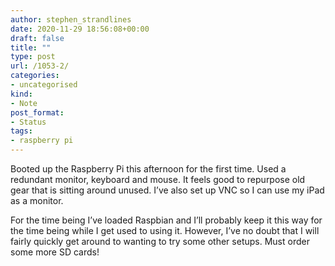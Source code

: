 ```yaml
---
author: stephen_strandlines
date: 2020-11-29 18:56:08+00:00
draft: false
title: ""
type: post
url: /1053-2/
categories:
- uncategorised
kind:
- Note
post_format:
- Status
tags:
- raspberry pi
---
```


Booted up the Raspberry Pi this afternoon for the first time. Used a redundant monitor, keyboard and mouse. It feels good to repurpose old gear that is sitting around unused. I’ve also set up VNC so I can use my iPad as a monitor.

For the time being I’ve loaded Raspbian and I’ll probably keep it this way for the time being while I get used to using it. However, I’ve no doubt that I will fairly quickly get around to wanting to try some other setups. Must order some more SD cards!
